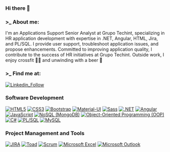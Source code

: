 ### Hi there 👋

<!--
**eliseocutrona/eliseocutrona** is a ✨ _special_ ✨ repository because its `README.md` (this file) appears on your GitHub profile.
-->

### >_ About me:
I'm an Applications Support Senior Analyst at Grupo Techint, specializing in HR application development with expertise in .NET, Angular, HTML, Jira, and PL/SQL. I provide user support, troubleshoot application issues, and propose enhancements. Committed to improving application quality, I contribute to the success of HR initiatives at Grupo Techint. Outside work, I enjoy crossfit 🏋️‍♂️ and unwinding with a beer 🍺

### >_ Find me at:

[![Linkedin_Follow](https://img.shields.io/badge/LinkedIn-0077B5?style=for-the-badge&logo=linkedin&logoColor=white&labelColor=101010)](https://www.linkedin.com/in/eliseo-cutrona/)

<!--


.NET Angular HTML JIRA PL/SQL
Technical Support Continuous Improvement
Technical Documentation Incident Resolution
Test Case Management Analytical Skills
Problem Solving Microsoft Excel Microsoft Outlook
MySQL C#: Object-Oriented Programming
Software Development Information Technology
Scrum Object-Oriented Programming (OOP)
Data Analysis Java Linux
Git Cascading Style Sheets (CSS) JIRA
Toad JavaScript NoSQL (MongoDB) SVN
-->

### Software Development
[![HTML5](https://img.shields.io/badge/HTML5-E34F26?style=for-the-badge&logo=html5&logoColor=white&labelColor=101010)](#)
[![CSS3](https://img.shields.io/badge/CSS3-1572B6?style=for-the-badge&logo=css3&logoColor=white&labelColor=101010)](#)
[![Bootstrap](https://img.shields.io/badge/Bootstrap-563D7C?style=for-the-badge&logo=bootstrap&logoColor=white&labelColor=101010)](#)
[![Material-UI](https://img.shields.io/badge/Material_UI-0081CB?style=for-the-badge&logo=material-ui&logoColor=white&labelColor=101010)](#)
[![Sass](https://img.shields.io/badge/Sass-bf4080?style=for-the-badge&logo=sass&logoColor=white&labelColor=101010)](#)
[![.NET](https://img.shields.io/badge/.NET-512BD4?style=for-the-badge&logo=dotnet&logoColor=white&labelColor=101010)](#)
[![Angular](https://img.shields.io/badge/Angular-DD0031?style=for-the-badge&logo=angular&logoColor=white&labelColor=101010)](#)
[![JavaScript](https://img.shields.io/badge/JavaScript-F7DF1E?style=for-the-badge&logo=javascript&logoColor=white&labelColor=101010)](#)
[![NoSQL (MongoDB)](https://img.shields.io/badge/NoSQL_MongoDB-47A248?style=for-the-badge&logo=mongodb&logoColor=white&labelColor=101010)](#)
[![Object-Oriented Programming (OOP)](https://img.shields.io/badge/Object_Oriented_Programming-555555?style=for-the-badge&logo=stack-overflow&logoColor=white&labelColor=101010)](#)
[![C#](https://img.shields.io/badge/C%23-239120?style=for-the-badge&logo=c-sharp&logoColor=white&labelColor=101010)](#)
[![PL/SQL](https://img.shields.io/badge/PLSQL-FF4500?style=for-the-badge&logo=oracle&logoColor=white&labelColor=101010)](#)
[![MySQL](https://img.shields.io/badge/MySQL-4479A1?style=for-the-badge&logo=mysql&logoColor=white&labelColor=101010)](#)


### Project Management and Tools
[![JIRA](https://img.shields.io/badge/JIRA-0052CC?style=for-the-badge&logo=jira&logoColor=white&labelColor=101010)](#)
[![Toad](https://img.shields.io/badge/Toad-555555?style=for-the-badge&logo=toad&logoColor=white&labelColor=101010)](#)
[![Scrum](https://img.shields.io/badge/Scrum-555555?style=for-the-badge&logo=scrum-alliance&logoColor=white&labelColor=101010)](#)
[![Microsoft Excel](https://img.shields.io/badge/Microsoft_Excel-217346?style=for-the-badge&logo=microsoft-excel&logoColor=white&labelColor=101010)](#)
[![Microsoft Outlook](https://img.shields.io/badge/Microsoft_Outlook-0078D4?style=for-the-badge&logo=microsoft-outlook&logoColor=white&labelColor=101010)](#)


<!--
**eliseocutrona/eliseocutrona** is a ✨ _special_ ✨ repository because its `README.md` (this file) appears on your GitHub profile.

Here are some ideas to get you started:

- 🔭 I’m currently working on ...
- 🌱 I’m currently learning ...
- 👯 I’m looking to collaborate on ...
- 🤔 I’m looking for help with ...
- 💬 Ask me about ...
- 📫 How to reach me: ...
- 😄 Pronouns: ...
- ⚡ Fun fact: ...
-->
